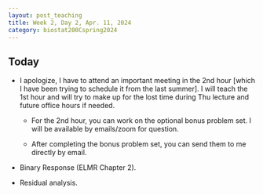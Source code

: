 ```yaml
---
layout: post_teaching
title: Week 2, Day 2, Apr. 11, 2024
category: biostat200Cspring2024
---
```


## Today
* I apologize, I have to attend an important meeting in the 2nd hour [which I have been trying to schedule it from the last summer]. I will teach the 1st hour and will try to make up for the lost time during Thu lecture and future office hours if needed.

  + For the 2nd hour, you can work on the optional bonus problem set. I will be available by emails/zoom for question.
  
  + After completing the bonus problem set, you can send them to me directly by email.

* Binary Response (ELMR Chapter 2).

* Residual analysis.


